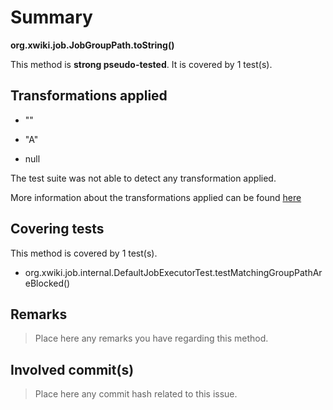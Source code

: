 # Summary
**org.xwiki.job.JobGroupPath.toString()**

This method is **strong pseudo-tested**.
It is covered by 1 test(s). 


## Transformations applied

- &quot;&quot;

- &quot;A&quot;

- null


The test suite was not able to detect any transformation applied.

More information about the transformations applied can be found [here](https://github.com/STAMP-project/pitest-descartes)

## Covering tests
This method is covered by 1 test(s).
* org.xwiki.job.internal.DefaultJobExecutorTest.testMatchingGroupPathAreBlocked()


## Remarks
> Place here any remarks you have regarding this method.

## Involved commit(s)

> Place here any commit hash related to this issue.
